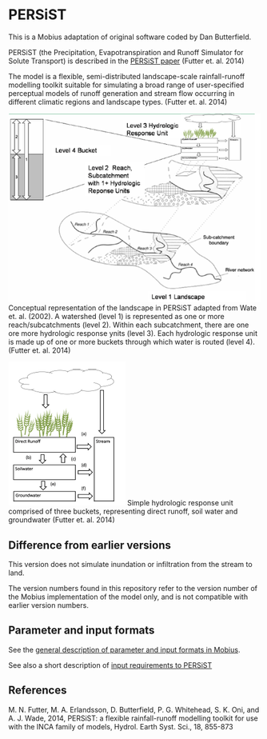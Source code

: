 # PERSiST

This is a Mobius adaptation of original software coded by Dan Butterfield.

PERSiST (the Precipitation, Evapotranspiration and Runoff Simulator for Solute Transport) is described in the [PERSiST paper](https://pdfs.semanticscholar.org/2e46/db20c4f6dfa1bcdb45f071ce784cc5a6a873.pdf) (Futter et. al. 2014)

The model is a flexible, semi-distributed landscape-scale rainfall-runoff modelling toolkit suitable for simulating a broad range of user-specified perceptual models of runoff generation and stream flow occurring in different climatic regions and landscape types. (Futter et. al. 2014)

![alt text](../../Documentation/img/persist.png "Figure taken from (Futter et. al. 2014)")
Conceptual representation of the landscape in PERSiST adapted from Wate et. al. (2002). A watershed (level 1) is represented as one or more reach/subcatchments (level 2). Within each subcatchment, there are one ore more hydrologic response ynits (level 3). Each hydrologic response unit is made up of one or more buckets through which water is routed (level 4). (Futter et. al. 2014)

![alt text](../../Documentation/img/persist2.png "Figure taken from (Futter et. al. 2014)")
Simple hydrologic response unit comprised of three buckets, representing direct runoff, soil water and groundwater (Futter et. al. 2014)

## Difference from earlier versions

This version does not simulate inundation or infiltration from the stream to land.

The version numbers found in this repository refer to the version number of the Mobius implementation of the model only, and is not compatible with earlier version numbers.


## Parameter and input formats

See the [general description of parameter and input formats in Mobius](https://github.com/NIVANorge/Mobius/blob/master/Documentation/file_format_documentation.pdf).

See also a short description of [input requirements to PERSiST](https://github.com/NIVANorge/Mobius/tree/master/Documentation/ModelInputRequirements)


## References

M. N. Futter, M. A. Erlandsson, D. Butterfield, P. G. Whitehead, S. K. Oni, and A. J. Wade, 2014, PERSiST: a flexible rainfall-runoff modelling toolkit for use with the INCA family of models, Hydrol. Earth Syst. Sci., 18, 855-873
